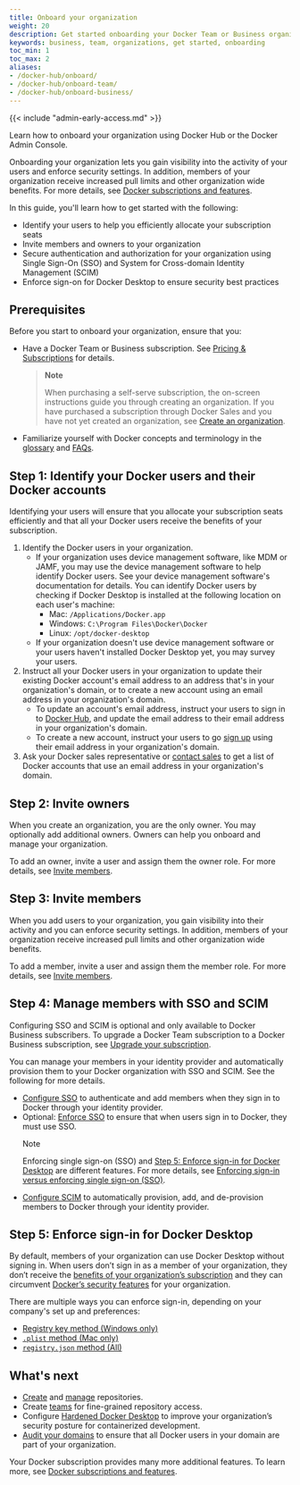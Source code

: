 ```yaml
---
title: Onboard your organization
weight: 20
description: Get started onboarding your Docker Team or Business organization.
keywords: business, team, organizations, get started, onboarding
toc_min: 1
toc_max: 2
aliases:
- /docker-hub/onboard/
- /docker-hub/onboard-team/
- /docker-hub/onboard-business/
---
```


{{< include "admin-early-access.md" >}}

Learn how to onboard your organization using Docker Hub or the Docker Admin Console.

Onboarding your organization lets you gain visibility into the activity of your users and enforce security settings. In addition, members of your organization receive increased pull limits and other organization wide benefits. For more details, see [Docker subscriptions and features](../../subscription/core-subscription/details.md).

In this guide, you'll learn how to get started with the following:

- Identify your users to help you efficiently allocate your subscription seats
- Invite members and owners to your organization
- Secure authentication and authorization for your organization using Single Sign-On (SSO) and System for Cross-domain Identity Management (SCIM)
- Enforce sign-on for Docker Desktop to ensure security best practices

## Prerequisites

Before you start to onboard your organization, ensure that you:
- Have a Docker Team or Business subscription. See [Pricing & Subscriptions](https://www.docker.com/pricing/) for details.

  > **Note**
  >
  > When purchasing a self-serve subscription, the on-screen instructions guide you through creating an organization. If you have purchased a subscription through Docker Sales and you have not yet created an organization, see [Create an organization](orgs.md).

- Familiarize yourself with Docker concepts and terminology in the [glossary](../../../reference/glossary.md) and [FAQs](../faqs/general-faqs.md).

## Step 1: Identify your Docker users and their Docker accounts

Identifying your users will ensure that you allocate your subscription seats efficiently and that all your Docker users receive the benefits of your subscription.

1. Identify the Docker users in your organization.
   - If your organization uses device management software, like MDM or JAMF, you may use the device management software to help identify Docker users. See your device management software's documentation for details. You can identify Docker users by checking if Docker Desktop is installed at the following location on each user's machine:
      - Mac: `/Applications/Docker.app`
      - Windows: `C:\Program Files\Docker\Docker`
      - Linux: `/opt/docker-desktop`
   - If your organization doesn't use device management software or your users haven't installed Docker Desktop yet, you may survey your users.
2. Instruct all your Docker users in your organization to update their existing Docker account's email address to an address that's in your organization's domain, or to create a new account using an email address in your organization's domain.
   - To update an account's email address, instruct your users to sign in to [Docker Hub](https://hub.docker.com), and update the email address to their email address in your organization's domain.
   - To create a new account, instruct your users to go [sign up](https://hub.docker.com/signup) using their email address in your organization's domain.
3. Ask your Docker sales representative or [contact sales](https://www.docker.com/pricing/contact-sales/) to get a list of Docker accounts that use an email address in your organization's domain.

## Step 2: Invite owners

When you create an organization, you are the only owner. You may optionally add additional owners. Owners can help you onboard and manage your organization.

To add an owner, invite a user and assign them the owner role. For more details, see [Invite members](members.md).

## Step 3: Invite members

When you add users to your organization, you gain visibility into their activity and you can enforce security settings. In addition, members of your organization receive increased pull limits and other organization wide benefits.

To add a member, invite a user and assign them the member role. For more details, see [Invite members](members.md).

## Step 4: Manage members with SSO and SCIM

Configuring SSO and SCIM is optional and only available to Docker Business subscribers. To upgrade a Docker Team subscription to a Docker Business subscription, see [Upgrade your subscription](../../subscription/core-subscription/upgrade.md).

You can manage your members in your identity provider and automatically provision them to your Docker organization with SSO and SCIM. See the following for more details.
   - [Configure SSO](../../security/for-admins/single-sign-on/index.md) to authenticate and add members when they sign in to Docker through your identity provider.
   - Optional: [Enforce SSO](../../security/for-admins/single-sign-on/connect/index.md#optional-enforce-sso) to ensure that when users sign in to Docker, they must use SSO.
     > [!NOTE]
     >
     > Enforcing single sign-on (SSO) and [Step 5: Enforce sign-in for Docker
     > Desktop](#step-5-enforce-sign-in-for-docker-desktop) are different
     > features. For more details, see
     > [Enforcing sign-in versus enforcing single sign-on (SSO)](../../security/for-admins/enforce-sign-in/index.md#enforcing-sign-in-versus-enforcing-single-sign-on-sso).
   - [Configure SCIM](../../security/for-admins/provisioning/scim.md) to automatically provision, add, and de-provision members to Docker through your identity provider.

## Step 5: Enforce sign-in for Docker Desktop

By default, members of your organization can use Docker Desktop without signing
in. When users don’t sign in as a member of your organization, they don’t
receive the [benefits of your organization’s
subscription](../../subscription/core-subscription/details.md) and they can circumvent
[Docker’s security features](../../security/for-admins/hardened-desktop/index.md) for your
organization.

There are multiple ways you can enforce sign-in, depending on your company's
set up and preferences:
- [Registry key method (Windows only)](../../security/for-admins/enforce-sign-in/methods.md#registry-key-method-windows-only)
- [`.plist` method (Mac only)](../../security/for-admins/enforce-sign-in/methods.md#plist-method-mac-only)
- [`registry.json` method (All)](../../security/for-admins/enforce-sign-in/methods.md#registryjson-method-all)

## What's next

- [Create](../../docker-hub/repos/create.md) and [manage](../../docker-hub/repos/index.md) repositories.
- Create [teams](manage-a-team.md) for fine-grained repository access.
- Configure [Hardened Docker Desktop](../../security/for-admins/hardened-desktop/index.md) to improve your organization’s security posture for containerized development.
- [Audit your domains](../../security/for-admins/domain-audit.md) to ensure that all Docker users in your domain are part of your organization.

Your Docker subscription provides many more additional features. To learn more, see [Docker subscriptions and features](../../subscription/core-subscription/details.md).
